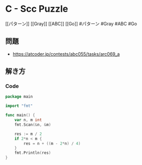 # C - Scc Puzzle
[[パターン]] [[Gray]] [[ABC]] [[Go]]
#パターン #Gray #ABC #Go 

## 問題
- https://atcoder.jp/contests/abc055/tasks/arc069_a

## 解き方
### Code
```go
package main

import "fmt"

func main() {
	var n, m int
	fmt.Scan(&n, &m)

	res := m / 2
	if 2*n < m {
		res = n + ((m - 2*n) / 4)
	}
	fmt.Println(res)
}
```